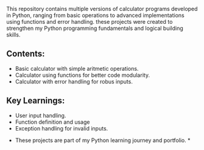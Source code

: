 This repository contains multiple versions of calculator programs developed in Python, ranging from basic  operations to advanced implementations using functions and error handling. these projects were created to strengthen my Python programming fundamentals and logical building skills.

## Contents:
- Basic calculator with simple aritmetic operations.
- Calculator using functions for better code modularity.
- Calculator with error handling for robus inputs.

## Key Learnings: 
- User input handling.
- Function definition and usage
- Exception handling for invalid inputs.


* These projects are part of my Python learning journey and portfolio. *
